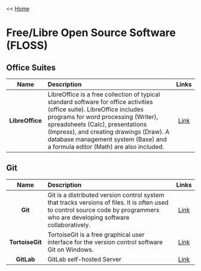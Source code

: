 << [Home](https://github.com/michel-abele/it-link-lists/blob/main/README.md)

# Free/Libre Open Source Software (FLOSS)

## Office Suites

| Name | Description | Links |
| :--: | :---------- | :---: |
| **LibreOffice** | LibreOffice is a free collection of typical standard software for office activities (office suite). LibreOffice includes programs for word processing (Writer), spreadsheets (Calc), presentations (Impress), and creating drawings (Draw). A database management system (Base) and a formula editor (Math) are also included. | [Link](https://www.libreoffice.org/) |

## Git

| Name | Description | Links |
| :--: | :---------- | :---: |
| **Git** | Git is a distributed version control system that tracks versions of files. It is often used to control source code by programmers who are developing software collaboratively. | [Link](https://git-scm.com/) |
| **TortoiseGit** | TortoiseGit is a free graphical user interface for the version control software Git on Windows. | [Link](https://tortoisegit.org/) |
| **GitLab** | GitLab self-hosted Server | [Link](https://about.gitlab.com/install/) |
